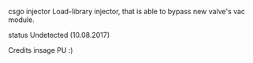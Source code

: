 csgo injector
Load-library injector, that is able to bypass new valve's vac module.

status
Undetected (10.08.2017)

Credits
insage
PU :)
